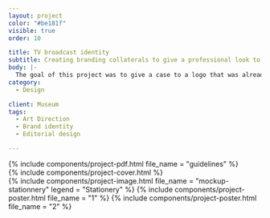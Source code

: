 ```yaml
---
layout: project
color: "#be181f"
visible: true
order: 10

title: TV broadcast identity
subtitle: Creating branding collaterals to give a professional look to a brand
body: |-
  The goal of this project was to give a case to a logo that was already design, but had very few branding around it. The tricky part was to make my own sometinhg that had already been design, and imagine the world that could be built with it.
category:
  - Design

client: Museum
tags: 
  - Art Direction
  - Brand identity
  - Editorial design

---
```


<div class="section">
  <div class="section__container">
    {% include components/project-pdf.html 
      file_name = "guidelines"
    %}
  </div>
</div>

<div class="section section--fullWidth">
  <div class="section__container">
    {% include components/project-cover.html %}
  </div>
</div>

<div class="section">
  <div class="section__container">
    {% include components/project-image.html 
      file_name = "mockup-stationnery"
      legend = "Stationery"
    %}
    {% include components/project-poster.html 
      file_name = "1"
    %}
    {% include components/project-poster.html 
      file_name = "2"
    %}
  </div>
</div>
